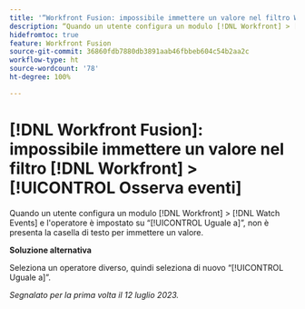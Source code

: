 ```yaml
---
title: '“Workfront Fusion: impossibile immettere un valore nel filtro Workfront > Osserva eventi”'
description: “Quando un utente configura un modulo [!DNL Workfront] > [!DNL Watch Events]  e l’operatore è impostato su [!UICONTROL Uguale a], non è presente la casella di testo per immettere un valore.”
hidefromtoc: true
feature: Workfront Fusion
source-git-commit: 36860fdb7880db3891aab46fbbeb604c54b2aa2c
workflow-type: ht
source-wordcount: '78'
ht-degree: 100%

---
```



# [!DNL Workfront Fusion]: impossibile immettere un valore nel filtro [!DNL Workfront] > [!UICONTROL Osserva eventi]

Quando un utente configura un modulo [!DNL Workfront] > [!DNL Watch Events] e l&#39;operatore è impostato su “[!UICONTROL Uguale a]”, non è presenta la casella di testo per immettere un valore.

**Soluzione alternativa**

Seleziona un operatore diverso, quindi seleziona di nuovo “[!UICONTROL Uguale a]”.

_Segnalato per la prima volta il 12 luglio 2023._
